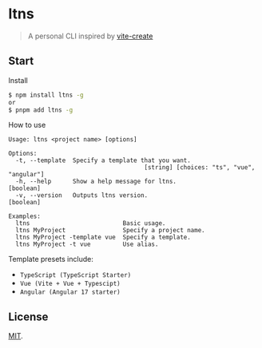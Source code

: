 # ltns
> A personal CLI inspired by [vite-create](https://github.com/vitejs/vite/tree/main/packages/create-vite)

## Start

Install
```bash
$ npm install ltns -g
or
$ pnpm add ltns -g
```

How to use
```
Usage: ltns <project name> [options]

Options:
  -t, --template  Specify a template that you want.
                                      [string] [choices: "ts", "vue", "angular"]
  -h, --help      Show a help message for ltns.                        [boolean]
  -v, --version   Outputs ltns version.                                [boolean]

Examples:
  ltns                          Basic usage.
  ltns MyProject                Specify a project name.
  ltns MyProject -template vue  Specify a template.
  ltns MyProject -t vue         Use alias.
```

Template presets include:
- `TypeScript (TypeScript Starter)`
- `Vue (Vite + Vue + Typescipt)`
- `Angular (Angular 17 starter)`

## License

[MIT](LICENSE).
